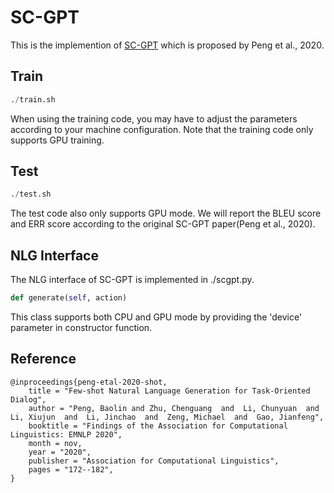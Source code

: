 # SC-GPT

This is the implemention of [SC-GPT](https://aclanthology.org/2020.findings-emnlp.17) which is proposed by
Peng et al., 2020.

## Train

```python
./train.sh
```
When using the training code, you may have to adjust the parameters 
according to your machine configuration. Note that the training code
only supports GPU training.

## Test
```python
./test.sh
```
The test code also only supports GPU mode. We will report the BLEU score
and ERR score according to the original SC-GPT paper(Peng et al., 2020).

## NLG Interface
The NLG interface of SC-GPT is implemented in ./scgpt.py.
```python
def generate(self, action)
```
This class supports both CPU and GPU mode by providing the
'device' parameter in constructor function.


## Reference
```
@inproceedings{peng-etal-2020-shot,
    title = "Few-shot Natural Language Generation for Task-Oriented Dialog",
    author = "Peng, Baolin and Zhu, Chenguang  and  Li, Chunyuan  and  Li, Xiujun  and  Li, Jinchao  and  Zeng, Michael  and  Gao, Jianfeng",
    booktitle = "Findings of the Association for Computational Linguistics: EMNLP 2020",
    month = nov,
    year = "2020",
    publisher = "Association for Computational Linguistics",
    pages = "172--182",
}
```